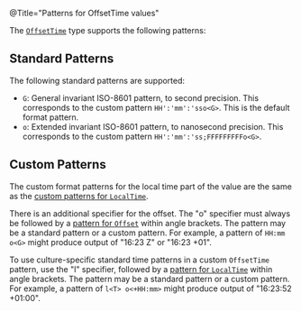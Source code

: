 @Title="Patterns for OffsetTime values"

The [`OffsetTime`](noda-type://NodaTime.OffsetTime) type supports the following patterns:

Standard Patterns
-----------------

The following standard patterns are supported:

- `G`: General invariant ISO-8601 pattern, to second precision. This corresponds to the custom pattern `HH':'mm':'sso<G>`. This is the default format pattern.
- `o`: Extended invariant ISO-8601 pattern, to nanosecond precision. This corresponds to the custom pattern `HH':'mm':'ss;FFFFFFFFFo<G>`.

Custom Patterns
---------------

The custom format patterns for the local time part of the value are the same as the [custom patterns for `LocalTime`](localtime-patterns).

There is an additional specifier for the offset.
The "o" specifier must always be followed by a [pattern for `Offset`](offset-patterns) within angle brackets. The pattern may be a standard pattern or a custom pattern. For example, a pattern of `HH:mm o<G>` might produce output of "16:23 Z" or "16:23 +01".

To use culture-specific standard time patterns in a custom `OffsetTime` pattern, use the "l" specifier, followed by a [pattern for `LocalTime`](localtime-patterns) within angle brackets. The pattern may be a standard pattern or a custom pattern. For example, a pattern of `l<T> o<+HH:mm>` might produce output of "16:23:52 +01:00".
